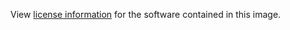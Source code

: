 View [license information](https://owncloud.org/contribute/agreement/) for the software contained in this image.
